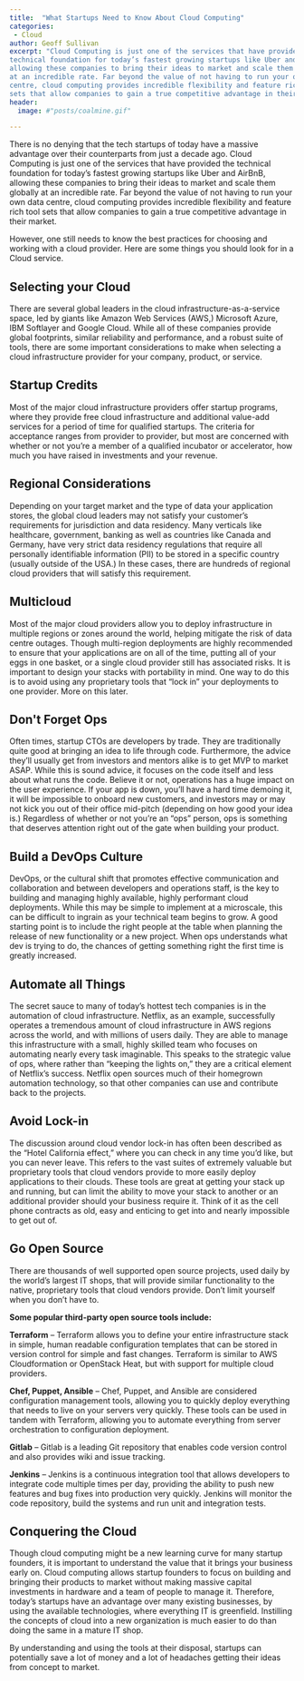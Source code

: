 ```yaml
---
title:  "What Startups Need to Know About Cloud Computing"
categories:
 - Cloud
author: Geoff Sullivan
excerpt: "Cloud Computing is just one of the services that have provided the
technical foundation for today’s fastest growing startups like Uber and AirBnB,
allowing these companies to bring their ideas to market and scale them globally
at an incredible rate. Far beyond the value of not having to run your own data
centre, cloud computing provides incredible flexibility and feature rich tool
sets that allow companies to gain a true competitive advantage in their market."
header:
  image: #"posts/coalmine.gif"

---
```

There is no denying that the tech startups of today have a massive advantage
over their counterparts from just a decade ago. Cloud Computing is just one of
the services that have provided the technical foundation for today’s fastest
growing startups like Uber and AirBnB, allowing these companies to bring their
ideas to market and scale them globally at an incredible rate. Far beyond the
value of not having to run your own data centre, cloud computing provides
incredible flexibility and feature rich tool sets that allow companies to gain
a true competitive advantage in their market.

However, one still needs to know the best practices for choosing and working
with a cloud provider. Here are some things you should look for in a Cloud
service.

## Selecting your Cloud

There are several global leaders in the cloud infrastructure-as-a-service space,
led by giants like Amazon Web Services (AWS,) Microsoft Azure, IBM Softlayer
and Google Cloud. While all of these companies provide global footprints,
similar reliability and performance, and a robust suite of tools, there are
some important considerations to make when selecting a cloud infrastructure
provider for your company, product, or service.

## Startup Credits
Most of the major cloud infrastructure providers offer startup programs, where
they provide free cloud infrastructure and additional value-add services for a
period of time for qualified startups. The criteria for acceptance ranges from
provider to provider, but most are concerned with whether or not you’re a member
of a qualified incubator or accelerator, how much you have raised in investments
and your revenue.

## Regional Considerations

Depending on your target market and the type of data your application stores,
the global cloud leaders may not satisfy your customer’s requirements for
jurisdiction and data residency. Many verticals like healthcare, government,
banking as well as countries like Canada and Germany, have very strict data
residency regulations that require all personally identifiable information (PII)
to be stored in a specific country (usually outside of the USA.) In these cases,
there are hundreds of regional cloud providers that will satisfy this
requirement.

## Multicloud

Most of the major cloud providers allow you to deploy infrastructure in multiple
regions or zones around the world, helping mitigate the risk of data centre
outages. Though multi-region deployments are highly recommended to ensure that
your applications are on all of the time, putting all of your eggs in one
basket, or a single cloud provider still has associated risks. It is important
to design your stacks with portability in mind. One way to do this is to avoid
using any proprietary tools that “lock in” your deployments to one provider.
More on this later.

## Don't Forget Ops

Often times, startup CTOs are developers by trade. They are traditionally quite
good at bringing an idea to life through code. Furthermore, the advice they’ll
usually get from investors and mentors alike is to get MVP to market ASAP.
While this is sound advice, it focuses on the code itself and less about what
runs the code. Believe it or not, operations has a huge impact on the user
experience. If your app is down, you’ll have a hard time demoing it, it will be
impossible to onboard new customers, and investors may or may not kick you out
of their office mid-pitch (depending on how good your idea is.) Regardless of
whether or not you’re an “ops” person, ops is something that deserves attention
right out of the gate when building your product.

## Build a DevOps Culture

DevOps, or the cultural shift that promotes effective communication and
collaboration and between developers and operations staff, is the key to
building and managing highly available, highly performant cloud deployments.
While this may be simple to implement at a microscale, this can be difficult to
ingrain as your technical team begins to grow. A good starting point is to
include the right people at the table when planning the release of new
functionality or a new project. When ops understands what dev is trying to do,
the chances of getting something right the first time is greatly increased.

## Automate all Things
The secret sauce to many of today’s hottest tech companies is in the automation
of cloud infrastructure. Netflix, as an example, successfully operates a
tremendous amount of cloud infrastructure in AWS regions across the world, and
with millions of users daily. They are able to manage this infrastructure with
a small, highly skilled team who focuses on automating nearly every task
imaginable. This speaks to the strategic value of ops, where rather than
“keeping the lights on,” they are a critical element of Netflix’s success.
Netflix open sources much of their homegrown automation technology, so that
other companies can use and contribute back to the projects.

## Avoid Lock-in

The discussion around cloud vendor lock-in has often been described as the
“Hotel California effect,” where you can check in any time you’d like, but you
can never leave. This refers to the vast suites of extremely valuable but
proprietary tools that cloud vendors provide to more easily deploy applications
to their clouds. These tools are great at getting your stack up and running,
but can limit the ability to move your stack to another or an additional
provider should your business require it. Think of it as the cell phone
contracts as old, easy and enticing to get into and nearly impossible to get
out of.

## Go Open Source
There are thousands of well supported open source projects, used daily by the
world’s largest IT shops, that will provide similar functionality to the native,
proprietary tools that cloud vendors provide. Don’t limit yourself when you
don’t have to.

**Some popular third-party open source tools include:**

**Terraform** – Terraform allows you to define your entire infrastructure stack
in simple, human readable configuration templates that can be stored in version
control for simple and fast changes.  Terraform is similar to AWS Cloudformation
or OpenStack Heat, but with support for multiple cloud providers.

**Chef, Puppet, Ansible** – Chef, Puppet, and Ansible are considered
configuration management tools, allowing you to quickly deploy everything that
needs to live on your servers very quickly. These tools can be used in tandem
with Terraform, allowing you to automate everything from server orchestration
to configuration deployment.

**Gitlab** – Gitlab is a leading Git repository that enables code version control
and also provides wiki and issue tracking.

**Jenkins** – Jenkins is a continuous integration tool that allows developers to
integrate code multiple times per day, providing the ability to push new
features and bug fixes into production very quickly. Jenkins will monitor the
code repository, build the systems and run unit and integration tests.

## Conquering the Cloud

Though cloud computing might be a new learning curve for many startup founders,
it is important to understand the value that it brings your business early on.
Cloud computing allows startup founders to focus on building and bringing their
products to market without making massive capital investments in hardware and a
team of people to manage it. Therefore, today’s startups have an advantage over
many existing businesses, by using the available technologies, where everything
IT is greenfield. Instilling the concepts of cloud into a new organization is
much easier to do than doing the same in a mature IT shop.

By understanding and using the tools at their disposal, startups can potentially
save a lot of money and a lot of headaches getting their ideas from concept to
market.

